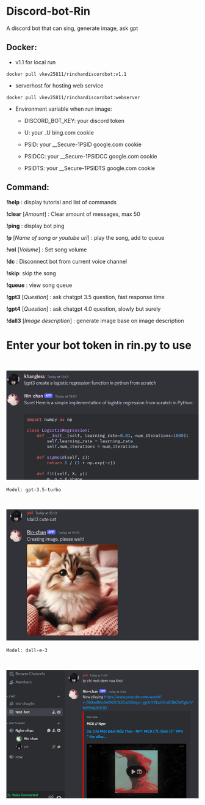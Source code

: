 # Discord-bot-Rin

A discord bot that can sing, generate image, ask gpt

## Docker:

- v1.1 for local run

```console
docker pull vkev25811/rinchandiscordbot:v1.1
```

- serverhost for hosting web service

```console
docker pull vkev25811/rinchandiscordbot:webserver
```

- Environment variable when run image:

  - DISCORD_BOT_KEY: your discord token

  - U: your \_U bing.com cookie

  - PSID: your \_\_Secure-1PSID google.com cookie

  - PSIDCC: your \_\_Secure-1PSIDCC google.com cookie

  - PSIDTS: your \_\_Secure-1PSIDTS google.com cookie

## Command:

**!help** : display tutorial and list of commands

**!clear** [*_Amount_*] : Clear amount of messages, max 50

**!ping** : display bot ping

**!p** [*_Name of song or youtube url_*] : play the song, add to queue

**!vol** [*_Volume_*] : Set song volume

**!dc** : Disconnect bot from current voice channel

**!skip**: skip the song

**!queue** : view song queue

**!gpt3** [*_Question_*] : ask chatgpt 3.5 question, fast response time

**!gpt4** [*_Question_*] : ask chatgpt 4.0 question, slowly but surely

**!dall3** [*_Image description_*] : generate image base on image description

# Enter your bot token in rin.py to use

<img src="/ShowCase/gpt3.png" style="margin-top: 30px;" alt="showing"/>
    
    Model: gpt-3.5-turbo

<img src="/ShowCase/dall3.png" style="margin-top: 30px;" alt="showing"/>
    
    Model: dall-e-3

<img src="/ShowCase/music.png" style="margin-top: 30px;" alt="showing"/>
